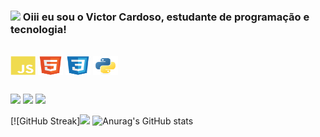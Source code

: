 ### <img src="https://media.giphy.com/media/VgCDAzcKvsR6OM0uWg/giphy.gif" width="50"> Oiii eu sou o Victor Cardoso, estudante de programação e tecnologia!


<div style="display: inline_block"><br>
  <img align="center" alt="Rafa-Js" height="30" width="40" src="https://raw.githubusercontent.com/devicons/devicon/master/icons/javascript/javascript-plain.svg">
  <img align="center" alt="Rafa-HTML" height="30" width="40" src="https://raw.githubusercontent.com/devicons/devicon/master/icons/html5/html5-original.svg">
  <img align="center" alt="Rafa-CSS" height="30" width="40" src="https://raw.githubusercontent.com/devicons/devicon/master/icons/css3/css3-original.svg">
  <img align="center" alt="Rafa-Python" height="30" width="40" src="https://raw.githubusercontent.com/devicons/devicon/master/icons/python/python-original.svg">
</div>
  
  ##
 
<div> 
  <a href = "mailto:victorcardcunha@gmail.com"><img src="https://img.shields.io/badge/-Gmail-%23333?style=for-the-badge&logo=gmail&logoColor=white" target="_blank"></a>
  <a href="https://www.linkedin.com/in/victor-card-cunha" target="_blank"><img src="https://img.shields.io/badge/-LinkedIn-%230077B5?style=for-the-badge&logo=linkedin&logoColor=white" target="_blank"></a> 
  <a href="https://www.instagram.com/hi.chicocdo/" target="_blank"><img src="https://img.shields.io/badge/-Instagram-%23E4405F?style=for-the-badge&logo=instagram&logoColor=white" target="_blank"></a>
  
</div>


[![GitHub Streak]<img height=1600  src="https://github-readme-stats.vercel.app/api/top-langs/?username=VictorCardosoOl&layout=compact&theme=shadow_green&hide_border=true&title_color=A7F5AA&icon_color=4CAF50&text_color=A7F5AA&bg_color=222428" /> ![Anurag's GitHub stats](https://github-readme-stats.vercel.app/api?username=VictorCardosoOl&show_icons=true&hide_border=true&card_width=50&title_color=A7F5AA&icon_color=4CAF50&text_color=A7F5AA&bg_color=222428)
<!--<p align="center">
  <a>
  <img height=160  src="https://github-readme-stats.vercel.app/api/top-langs/?username=VictorCardosoOl&layout=compact&theme=shadow_green&hide_border=true&title_color=A7F5AA&icon_color=4CAF50&text_color=A7F5AA&bg_color=222428" />
  </a>
</p>-->
